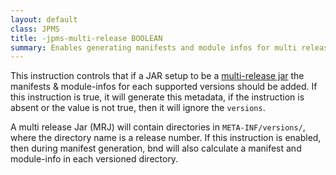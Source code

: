 ```yaml
---
layout: default
class: JPMS
title: -jpms-multi-release BOOLEAN
summary: Enables generating manifests and module infos for multi release JARs.
---
```


This instruction controls that if a JAR setup to be a [multi-release jar][1] the manifests & module-infos 
for each supported versions should be added. If this instruction is true, it will generate this metadata,
if the instruction is absent or the value is not true, then it will ignore the `versions`.

A multi release Jar (MRJ) will contain directories in `META-INF/versions/`, where the directory name is a release
number. If this instruction is enabled, then during manifest generation, bnd will also calculate a manifest and
module-info in each versioned directory.

[1]: https://docs.oracle.com/en/java/javase/17/docs/specs/jar/jar.html